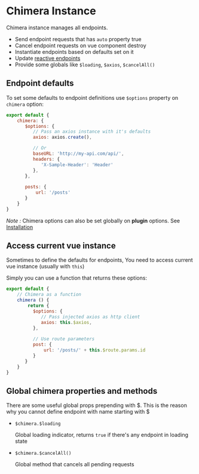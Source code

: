 # Chimera Instance
Chimera instance manages all endpoints.
- Send endpoint requests that has `auto` property true
- Cancel endpoint requests on vue component destroy
- Instantiate endpoints based on defaults set on it
- Update [reactive endpoints](/guide/reactive-endpoints)
- Provide some globals like `$loading`, `$axios`, `$cancelAll()`

## Endpoint defaults
To set some defaults to endpoint definitions use `$options` property
on `chimera` option:

```javascript
export default {
    chimera: {
       $options: {
          // Pass an axios instance with it's defaults
          axios: axios.create(),

          // Or
          baseURL: 'http://my-api.com/api/',
          headers: {
             'X-Sample-Header': 'Header'
          },
       },
       
       posts: {
           url: '/posts'
       }
    }
}
```

_Note :_ Chimera options can also be set globally on **plugin** options.
See [Installation](/guide/installation)

## Access current vue instance
Sometimes to define the defaults for endpoints, You need to access
current vue instance (usually with `this`)

Simply you can use a function that returns these options:

```javascript
export default {
    // Chimera as a function
    chimera () {
        return {
          $options: {
             // Pass injected axios as http client
             axios: this.$axios,
          },
          
          // Use route parameters
          post: {
              url: '/posts/' + this.$route.params.id
          }
       }
    }
}
```

## Global chimera properties and methods
There are some useful global props prepending with $.
This is the reason why you cannot define endpoint with name starting with $ 

- `$chimera.$loading`
   
   Global loading indicator, returns `true` if there's any endpoint in loading state
   
- `$chimera.$cancelAll()`

   Global method that cancels all pending requests
